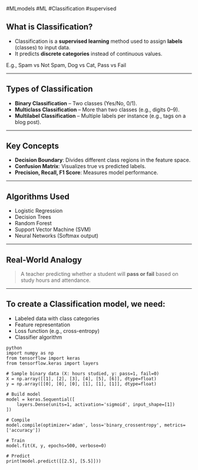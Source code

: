 #MLmodels #ML #Classification #supervised
## What is Classification?

- Classification is a **supervised learning** method used to assign **labels** (classes) to input data.
- It predicts **discrete categories** instead of continuous values.

E.g., Spam vs Not Spam, Dog vs Cat, Pass vs Fail

---

## Types of Classification

- **Binary Classification** – Two classes (Yes/No, 0/1).
- **Multiclass Classification** – More than two classes (e.g., digits 0–9).
- **Multilabel Classification** – Multiple labels per instance (e.g., tags on a blog post).

---

## Key Concepts

- **Decision Boundary**: Divides different class regions in the feature space.
- **Confusion Matrix**: Visualizes true vs predicted labels.
- **Precision, Recall, F1 Score**: Measures model performance.

---

## Algorithms Used

- Logistic Regression
- Decision Trees
- Random Forest
- Support Vector Machine (SVM)
- Neural Networks (Softmax output)

---

## Real-World Analogy

> A teacher predicting whether a student will **pass or fail** based on study hours and attendance.

---

## To create a Classification model, we need:

- Labeled data with class categories
- Feature representation
- Loss function (e.g., cross-entropy)
- Classifier algorithm
```
python
import numpy as np
from tensorflow import keras
from tensorflow.keras import layers

# Sample binary data (X: hours studied, y: pass=1, fail=0)
X = np.array([[1], [2], [3], [4], [5], [6]], dtype=float)
y = np.array([[0], [0], [0], [1], [1], [1]], dtype=float)

# Build model
model = keras.Sequential([
    layers.Dense(units=1, activation='sigmoid', input_shape=[1])
])

# Compile
model.compile(optimizer='adam', loss='binary_crossentropy', metrics=['accuracy'])

# Train
model.fit(X, y, epochs=500, verbose=0)

# Predict
print(model.predict([[2.5], [5.5]]))
```